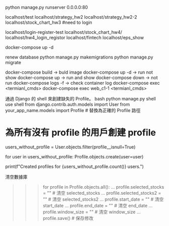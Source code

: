 python manage.py runserver 0.0.0.0:80

localhost/test
localhost/strategy_hw2
localhost/strategy_hw2-2
localhost/stock_chart_hw3 #need to login

localhost/login-register-test
localhost/stock_chart_hw4/
localhost/hw4_login_registor
localhost/fintech
localhost/eps_show


docker-compose up -d

renew database
python manage.py makemigrations
python manage.py migrate 

docker-compose build -> buld image
docker-compose up -d -> run not show
docker-compose up -> run and show
docker-compose down -> not run
docker-compose logs -f <container> -> check container log
docker-compose exec <container> <termianl_cmds>
docker-compose exec web_c1-1 <termianl_cmds>

通過 Django 的 shell 來創建缺失的 Profile。
bash
python manage.py shell
use shell
from django.contrib.auth.models import User
from your_app_name.models import Profile  # 替換為正確的 Profile 路徑

# 為所有沒有 profile 的用戶創建 profile
users_without_profile = User.objects.filter(profile__isnull=True)

for user in users_without_profile:
    Profile.objects.create(user=user)

print(f"Created profiles for {users_without_profile.count()} users.")

清空數據庫
>>> for profile in Profile.objects.all():
...     profile.selected_stocks = ""  # 清空 selected_stocks
...     profile.selected_stocks2 = ""  # 清空 selected_stocks2
...     profile.start_date = ""  # 清空 start_date
...     profile.end_date = ""  # 清空 end_date
...     profile.window_size = ""  # 清空 window_size
...     profile.save()  # 保存修改